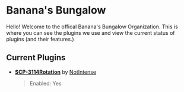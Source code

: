 # Banana's Bungalow
Hello! Welcome to the offical Banana's Bungalow Organization. This is where you can see the plugins we use and view the current status of plugins (and their features.)

## Current Plugins

- [**SCP-3114Rotation**](https://github.com/NotIntense/Scp3114Rotation) by [NotIntense](https://github.com/NotIntense)
  > Enabled: Yes
